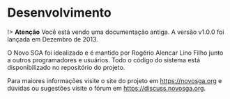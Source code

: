 # Desenvolvimento

!> **Atenção** Você está vendo uma documentação antiga. A versão v1.0.0 foi lançada em Dezembro de 2013.

O Novo SGA foi idealizado e é mantido por Rogério Alencar Lino Filho junto a outros programadores e usuários. Todo o código do sistema está disponibilizado no repositório do projeto.

Para maiores informações visite o site do projeto em https://novosga.org e dúvidas ou sugestões visite o fórum em https://discuss.novosga.org.
